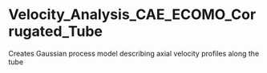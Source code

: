 # Velocity_Analysis_CAE_ECOMO_Corrugated_Tube
 Creates Gaussian process model describing axial velocity profiles along the tube

